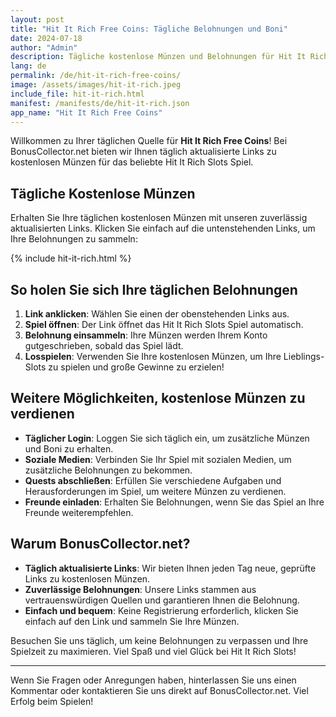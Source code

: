 ```yaml
---
layout: post
title: "Hit It Rich Free Coins: Tägliche Belohnungen und Boni"
date: 2024-07-18
author: "Admin"
description: Tägliche kostenlose Münzen und Belohnungen für Hit It Rich! Holen Sie sich jetzt Ihre kostenlosen Münzen und spielen Sie Ihre Lieblings-Slotspiele.
lang: de
permalink: /de/hit-it-rich-free-coins/
image: /assets/images/hit-it-rich.jpeg
include_file: hit-it-rich.html
manifest: /manifests/de/hit-it-rich.json
app_name: "Hit It Rich Free Coins"
---
```


Willkommen zu Ihrer täglichen Quelle für **Hit It Rich Free Coins**! Bei BonusCollector.net bieten wir Ihnen täglich aktualisierte Links zu kostenlosen Münzen für das beliebte Hit It Rich Slots Spiel.

## Tägliche Kostenlose Münzen

Erhalten Sie Ihre täglichen kostenlosen Münzen mit unseren zuverlässig aktualisierten Links. Klicken Sie einfach auf die untenstehenden Links, um Ihre Belohnungen zu sammeln:

{% include hit-it-rich.html %}

## So holen Sie sich Ihre täglichen Belohnungen

1. **Link anklicken**: Wählen Sie einen der obenstehenden Links aus.
2. **Spiel öffnen**: Der Link öffnet das Hit It Rich Slots Spiel automatisch.
3. **Belohnung einsammeln**: Ihre Münzen werden Ihrem Konto gutgeschrieben, sobald das Spiel lädt.
4. **Losspielen**: Verwenden Sie Ihre kostenlosen Münzen, um Ihre Lieblings-Slots zu spielen und große Gewinne zu erzielen!

## Weitere Möglichkeiten, kostenlose Münzen zu verdienen

- **Täglicher Login**: Loggen Sie sich täglich ein, um zusätzliche Münzen und Boni zu erhalten.
- **Soziale Medien**: Verbinden Sie Ihr Spiel mit sozialen Medien, um zusätzliche Belohnungen zu bekommen.
- **Quests abschließen**: Erfüllen Sie verschiedene Aufgaben und Herausforderungen im Spiel, um weitere Münzen zu verdienen.
- **Freunde einladen**: Erhalten Sie Belohnungen, wenn Sie das Spiel an Ihre Freunde weiterempfehlen.

## Warum BonusCollector.net?

- **Täglich aktualisierte Links**: Wir bieten Ihnen jeden Tag neue, geprüfte Links zu kostenlosen Münzen.
- **Zuverlässige Belohnungen**: Unsere Links stammen aus vertrauenswürdigen Quellen und garantieren Ihnen die Belohnung.
- **Einfach und bequem**: Keine Registrierung erforderlich, klicken Sie einfach auf den Link und sammeln Sie Ihre Münzen.

Besuchen Sie uns täglich, um keine Belohnungen zu verpassen und Ihre Spielzeit zu maximieren. Viel Spaß und viel Glück bei Hit It Rich Slots!

---

Wenn Sie Fragen oder Anregungen haben, hinterlassen Sie uns einen Kommentar oder kontaktieren Sie uns direkt auf BonusCollector.net. Viel Erfolg beim Spielen!

